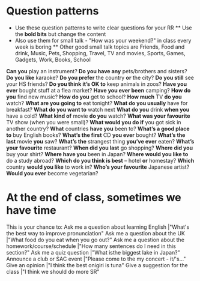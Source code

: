# Question patterns
* Use these question patterns to write clear questions for your RR
** Use the __bold bits__ but change the content
* Also use them for small talk - "How was your weekend?" in class every week is boring
** Other good small talk topics are Friends, Food and drink, Music, Pets, Shopping, Travel, TV and movies, Sports, Games, Gadgets, Work, Books, School

__Can you__ play an instrument?
__Do you have any__ pets/brothers and sisters?
__Do you like__ karaoke?
__Do you prefer__ the country __or__ the city?
__Do you still__ see your HS friends?
__Do you think it’s OK to__ keep animals in zoos?
__Have you ever__ bought stuff at a flea market?
__Have you ever been__ camping?
__How do you__ find new music? __How do you__ get to school?
__How much__ TV __do you__ watch?
__What are you going to__ eat tonight?
__What do you usually__ have for breakfast?
__What do you want to__ watch next
__What do you__ drink __when you__ have a cold?
__What kind of__ movie __do you__ watch?
__What was your favourite__ TV show   (when you were small)?
__What would you do if__ you got sick in another country?
__What__ countries __have you__ been to?
__What’s a good place to__ buy English books?
__What’s the first__ CD __you ever__ bought?
__What’s the last__ movie __you__ saw?
__What’s the__ strangest thing __you’ve ever__ eaten?
__What’s your favourite__ restaurant?
__When did you last__ go shopping?
__Where did you__ buy your shirt?
__Where have you__ been in Japan?
__Where would you like to__  do a study abroad?
__Which do you think is best__ – hotel __or__ homestay?
__Which__ country __would you like__ to work in?
__Who’s your favourite__ Japanese artist?
__Would you ever__ become vegetarian?

# At the end of class, sometimes we have time
This is your chance to:
Ask me a question about learning English                |"What's the best way to improve pronunciation"
Ask me a question about the UK                          |"What food do you eat when you go out?"
Ask me a question about the homework/course/schedule    |"How many sentences do I need in this section?"
Ask me a quiz question                                  |"What isthe biggest lake in Japan?" 
Announce a club or SAC event                            |"Please come to the my concert - it/'s..."
Give an opinion                                         |"I think the best onigiri is tuna"
Give a suggestion for the class                         |"I think we should do more SR"

